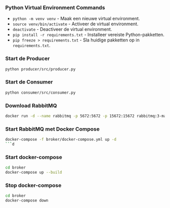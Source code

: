 ### Python Virtual Environment Commands

- `python -m venv venv` - Maak een nieuwe virtual environment.
- `source venv/bin/activate` - Activeer de virtual environment.
- `deactivate` - Deactiveer de virtual environment.
- `pip install -r requirements.txt` - Installeer vereiste Python-pakketten.
- `pip freeze > requirements.txt` - Sla huidige pakketten op in `requirements.txt`.

### Start de Producer

```bash
python producer/src/producer.py
```

### Start de Consumer

```bash
python consumer/src/consumer.py
```

### Download RabbitMQ

```bash
docker run -d --name rabbitmq -p 5672:5672 -p 15672:15672 rabbitmq:3-management
```

### Start RabbitMQ met Docker Compose

````bash
docker-compose -f broker/docker-compose.yml up -d
```d
````

### Start docker-compose

```bash
cd broker
docker-compose up --build
```

### Stop docker-compose

```bash
cd broker
docker-compose down
```
